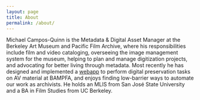 ```yaml
---
layout: page
title: About
permalink: /about/
---
```


Michael Campos-Quinn is the Metadata & Digital Asset Manager at the Berkeley Art Museum and Pacific Film Archive, where his responsibilities include film and video cataloging, overseeing the image management system for the museum, helping to plan and manage digitization projects, and advocating for better living through metadata. Most recently he has designed and implemented a [webapp](https://github.com/BAM-PFA/edith) to perform digital preservation tasks on AV material at BAMPFA, and enjoys finding low-barrier ways to automate our work as archivists. He holds an MLIS from San José State University and a BA in Film Studies from UC Berkeley.
